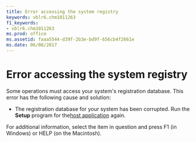 ```yaml
---
title: Error accessing the system registry
keywords: vblr6.chm1011263
f1_keywords:
- vblr6.chm1011263
ms.prod: office
ms.assetid: faaa5544-d39f-2b3e-bd9f-656cb4f2661e
ms.date: 06/08/2017
---
```



# Error accessing the system registry

Some operations must access your system's registration database. This error has the following cause and solution:



- The registration database for your system has been corrupted. Run the **Setup** program for the[host application](vbe-glossary.md) again.
    

For additional information, select the item in question and press F1 (in Windows) or HELP (on the Macintosh).

